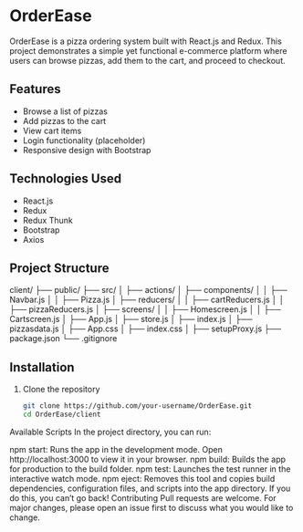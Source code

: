 # OrderEase

OrderEase is a pizza ordering system built with React.js and Redux. This project demonstrates a simple yet functional e-commerce platform where users can browse pizzas, add them to the cart, and proceed to checkout.

## Features

- Browse a list of pizzas
- Add pizzas to the cart
- View cart items
- Login functionality (placeholder)
- Responsive design with Bootstrap

## Technologies Used

- React.js
- Redux
- Redux Thunk
- Bootstrap
- Axios

## Project Structure

client/
├── public/
├── src/
│ ├── actions/
│ ├── components/
│ │ ├── Navbar.js
│ │ ├── Pizza.js
│ ├── reducers/
│ │ ├── cartReducers.js
│ │ ├── pizzaReducers.js
│ ├── screens/
│ │ ├── Homescreen.js
│ │ ├── Cartscreen.js
│ ├── App.js
│ ├── store.js
│ ├── index.js
│ ├── pizzasdata.js
│ ├── App.css
│ ├── index.css
│ ├── setupProxy.js
├── package.json
└── .gitignore

## Installation

1. Clone the repository
   ```bash
   git clone https://github.com/your-username/OrderEase.git
   cd OrderEase/client
Available Scripts
In the project directory, you can run:

npm start: Runs the app in the development mode. Open http://localhost:3000 to view it in your browser.
npm build: Builds the app for production to the build folder.
npm test: Launches the test runner in the interactive watch mode.
npm eject: Removes this tool and copies build dependencies, configuration files, and scripts into the app directory. If you do this, you can’t go back!
Contributing
Pull requests are welcome. For major changes, please open an issue first to discuss what you would like to change.
